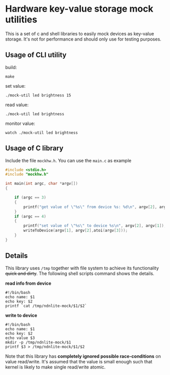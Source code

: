 # Hardware key-value storage mock utilities

This is a set of c and shell libraries to easily mock devices as key-value storage. It's not for performance and should only use for testing purposes.

## Usage of CLI utility

build:

```
make
```

set value: 

```shell
./mock-util led brightness 15
```

read value:

```shell
./mock-util led brightness
```

monitor value:

```shell
watch ./mock-util led brightness
```

## Usage of C library

Include the file `mockhw.h`. You can use the `main.c` as example

```cpp
#include <stdio.h>
#include "mockhw.h"

int main(int argc, char *argv[])
{

    if (argc == 3)
    {
        printf("get value of \"%s\" from device %s: %d\n", argv[2], argv[1], readFromDevice(argv[1], argv[2]));
    }
    if (argc == 4)
    {
        printf("set value of \"%s\" to device %s\n", argv[2], argv[1]);
        writeToDevice(argv[1], argv[2],atoi(argv[3]));
    }
}
```

## Details

This library uses `/tmp` together with file system to achieve its functionality ~~quick and dirty~~. The following shell scripts command shows the details. 

**read info from device**

```shell
#!/bin/bash
echo name: $1
echo key: $2
printf `cat /tmp/ndnlite-mock/$1/$2`
```

**write to device**

```shell
#!/bin/bash
echo name: $1
echo key: $2
echo value $3
mkdir -p /tmp/ndnlite-mock/$1
printf $3 > /tmp/ndnlite-mock/$1/$2
```

Note that this library has **completely ignored possible race-conditions** on value read/write. It's assumed that the value is small enough such that kernel is likely to make single read/write atomic.
